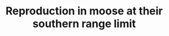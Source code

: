 ---
title: Reproduction in moose at their southern range limit
year: 2016
authors: Ruprecht, J. S., K. R. Hersey, <strong>K. Hafen</strong>, K. L. Monteith, N. J. DeCesare, M. J. Kauffman, and D. R. MacNulty
journal: <i>Journal of Mammalogy</i>
volume: 97
pages: 1355-1365
doi: https://doi.org/10.1093/jmammal/gyw099
urlp: http://dx.doi.org/10.1093/jmammal/gyw099
pdf: https://www.researchgate.net/publication/305341297_Reproduction_in_moose_at_their_southern_range_limit
---